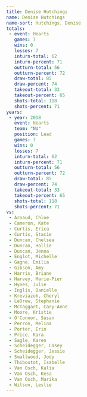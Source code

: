 ```yaml
---
title: Denise Hutchings
name: Denise Hutchings
name-sort: Hutchings, Denise
totals:
 - event: Hearts
   games: 7
   wins: 0
   losses: 7
   inturn-total: 62
   inturn-percent: 71
   outturn-total: 56
   outturn-percent: 72
   draw-total: 85
   draw-percent: 74
   takeout-total: 33
   takeout-percent: 65
   shots-total: 118
   shots-percent: 71
years:
 - year: 2018
   event: Hearts
   team: "NU"
   position: Lead
   games: 7
   wins: 0
   losses: 7
   inturn-total: 62
   inturn-percent: 71
   outturn-total: 56
   outturn-percent: 72
   draw-total: 85
   draw-percent: 74
   takeout-total: 33
   takeout-percent: 65
   shots-total: 118
   shots-percent: 71
vs:
 - Arnaud, Chloe
 - Cameron, Kate
 - Curtis, Erica
 - Curtis, Stacie
 - Duncan, Chelsea
 - Duncan, Hollie
 - Duncan, Jenna
 - Englot, Michelle
 - Gagne, Emilia
 - Gibson, Amy
 - Harris, Briane
 - Harvey, Marie-Pier
 - Hynes, Julie
 - Inglis, Danielle
 - Kreviazuk, Cheryl
 - LeDrew, Stephanie
 - McTaggart, Cary-Anne
 - Moore, Kristie
 - O'Connor, Susan
 - Perron, Melina
 - Porter, Erin
 - Price, Kara
 - Sagle, Karen
 - Scheidegger, Casey
 - Scheidegger, Jessie
 - Smallwood, Jody
 - Thiboutot, Isabelle
 - Van Osch, Kalia
 - Van Osch, Kesa
 - Van Osch, Marika
 - Wilson, Leslie
---
```


